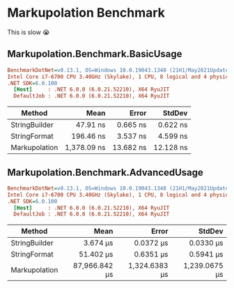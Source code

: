 # Markupolation Benchmark

This is slow 😭

## Markupolation.Benchmark.BasicUsage

```ini
BenchmarkDotNet=v0.13.1, OS=Windows 10.0.19043.1348 (21H1/May2021Update)
Intel Core i7-6700 CPU 3.40GHz (Skylake), 1 CPU, 8 logical and 4 physical cores
.NET SDK=6.0.100
  [Host]     : .NET 6.0.0 (6.0.21.52210), X64 RyuJIT
  DefaultJob : .NET 6.0.0 (6.0.21.52210), X64 RyuJIT
```

|        Method |        Mean |     Error |    StdDev |
|-------------- |------------:|----------:|----------:|
| StringBuilder |    47.91 ns |  0.665 ns |  0.622 ns |
|  StringFormat |   196.46 ns |  3.537 ns |  4.599 ns |
| Markupolation | 1,378.09 ns | 13.682 ns | 12.128 ns |

## Markupolation.Benchmark.AdvancedUsage

```ini
BenchmarkDotNet=v0.13.1, OS=Windows 10.0.19043.1348 (21H1/May2021Update)
Intel Core i7-6700 CPU 3.40GHz (Skylake), 1 CPU, 8 logical and 4 physical cores
.NET SDK=6.0.100
  [Host]     : .NET 6.0.0 (6.0.21.52210), X64 RyuJIT
  DefaultJob : .NET 6.0.0 (6.0.21.52210), X64 RyuJIT
```

|        Method |          Mean |         Error |        StdDev |
|-------------- |--------------:|--------------:|--------------:|
| StringBuilder |      3.674 μs |     0.0372 μs |     0.0330 μs |
|  StringFormat |     51.402 μs |     0.6351 μs |     0.5941 μs |
| Markupolation | 87,966.842 μs | 1,324.6383 μs | 1,239.0675 μs |
